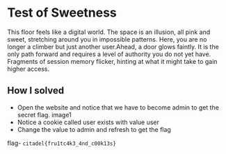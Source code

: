 # Test of Sweetness
This floor feels like a digital world. The space is an illusion, all pink and sweet, stretching around you in impossible patterns. Here, you are no longer a climber but just another user.Ahead, a door glows faintly. It is the only path forward and requires a level of authority you do not yet have. Fragments of session memory flicker, hinting at what it might take to gain higher access.

## How I solved

- Open the website and notice that we have to become admin to get the secret flag. image1
- Notice a cookie called user exists with value user
- Change the value to admin and refresh to get the flag

flag- `citadel{fru1tc4k3_4nd_c00k13s}`
